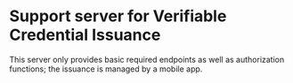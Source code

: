 # Support server for Verifiable Credential Issuance
This server only provides basic required endpoints as well as authorization functions; the issuance is managed by a mobile app.